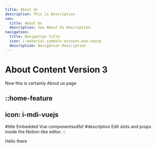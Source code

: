 ```yaml
---
title: About Us
description: This is Description
seo:
  title: About Us
  description: Seo About Us Description
navigation:
  title: Navigation title
  icon: i-material-symbols-account-box-sharp
  description: Navigation Description
---
```


# About Content Version 3

Now this is certainly About us page

## ::home-feature

## icon: i-mdi-vuejs

#title
Embedded Vue componentssdfsf
#description
Edit slots and props inside the Notion-like editor.
::

Hello there
